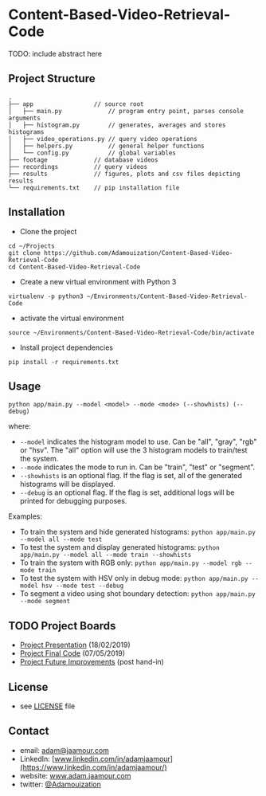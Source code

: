 # Content-Based-Video-Retrieval-Code

TODO: include abstract here

## Project Structure

```
.
├── app                 // source root
│   ├── main.py             // program entry point, parses console arguments
│   ├── histogram.py        // generates, averages and stores histograms
│   ├── video_operations.py // query video operations
│   ├── helpers.py          // general helper functions
│   └── config.py           // global variables
├── footage             // database videos
├── recordings          // query videos
├── results             // figures, plots and csv files depicting results
└── requirements.txt    // pip installation file
```

## Installation

* Clone the project
```
cd ~/Projects
git clone https://github.com/Adamouization/Content-Based-Video-Retrieval-Code
cd Content-Based-Video-Retrieval-Code
```

* Create a new virtual environment with Python 3

`virtualenv -p python3 ~/Environments/Content-Based-Video-Retrieval-Code`

* activate the virtual environment

`source ~/Environments/Content-Based-Video-Retrieval-Code/bin/activate`

* Install project dependencies

`pip install -r requirements.txt`

## Usage

```
python app/main.py --model <model> --mode <mode> (--showhists) (--debug)
```

where:

* `--model` indicates the histogram model to use. Can be "all", "gray", "rgb" or "hsv". The "all" option will use the 3 histogram models to train/test the system.
* `--mode` indicates the mode to run in. Can be "train", "test" or "segment".
* `--showhists` is an optional flag. If the flag is set, all of the generated histograms will be displayed.
* `--debug` is an optional flag. If the flag is set, additional logs will be printed for debugging purposes.

Examples:

* To train the system and hide generated histograms: `python app/main.py --model all --mode test`
* To test the system and display generated histograms: `python app/main.py --model all --mode train --showhists`
* To train the system with RGB only: `python app/main.py --model rgb --mode train`
* To test the system with HSV only in debug mode: `python app/main.py --model hsv --mode test --debug`
* To segment a video using shot boundary detection: `python app/main.py --mode segment`

## TODO Project Boards

* [Project Presentation](https://github.com/Adamouization/Content-Based-Video-Retrieval-Code/projects/1) (18/02/2019)
* [Project Final Code](https://github.com/Adamouization/Content-Based-Video-Retrieval-Code/projects/2) (07/05/2019)
* [Project Future Improvements](https://github.com/Adamouization/Content-Based-Video-Retrieval-Code/projects/3) (post hand-in)

## License

* see [LICENSE](https://github.com/Adamouization/Content-Based-Video-Retrieval-Code/blob/master/LICENSE) file

## Contact
* email: adam@jaamour.com
* LinkedIn: [www.linkedin.com/in/adamjaamour](https://www.linkedin.com/in/adamjaamour/)
* website: www.adam.jaamour.com
* twitter: [@Adamouization](https://twitter.com/Adamouization)
